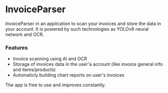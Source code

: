 # InvoiceParser

InvoiceParser in an application to scan your invoices and store the data
in your account. It is powered by such technologies as YOLOv8 neural network
and OCR.

### Features
- Invoice scanning using AI and OCR
- Storaga of invoices data in the user'a account (like invoice general info and items/products)
- Automaticly building chart reports on user's invoices

The app is free to use and improves constantly.
